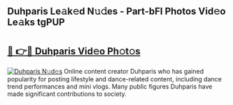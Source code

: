 ## Duhparis Le𝚊k𝚎d N𝚞𝚍es - Part-bFI Photos Vid𝚎o Le𝚊ks tgPUP

# <h2><a href="http://fbb7yg.evod.top/?m=Duhparis">🔗 👉🔴 Duhparis Vid𝚎o Ph𝚘t𝚘s</a></h2>

[![Duhparis N𝚞d𝚎s](https://i.imgur.com/8V9OHl7.gif)](http://fbb7yg.evod.top/?m=Duhparis)
Online content creator Duhparis who has gained popularity for posting lifestyle and dance-related content, including dance trend performances and mini vlogs. Many public figures Duhparis have made significant contributions to society. 
